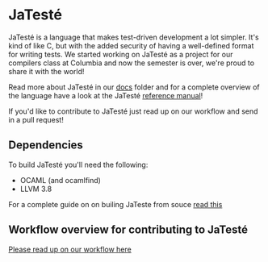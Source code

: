 # JaTesté 

JaTesté is a language that makes test-driven development a lot simpler. It's kind of like C, but with the added security of having a well-defined format for writing tests. We started working on JaTesté as a project for our compilers class at Columbia and now the semester is over, we're proud to share it with the world!

Read more about JaTesté in our [docs](/docs/) folder and for a complete overview of the language have a look at the JaTesté [reference manual](/reference_manual/reference_manual.pdf)!

If you'd like to contribute to JaTesté just read up on our workflow and send in a pull request!

Dependencies
------------
To build JaTesté you'll need the following:
- OCAML (and ocamlfind)
- LLVM 3.8

For a complete guide on on builing JaTeste from souce [read this](https://github.com/jaredweiss/JaTeste/wiki/Building-JaTeste-from-source)

Workflow overview for contributing to JaTesté
---------------------------------------------
[Please read up on our workflow here](https://github.com/jaredweiss/JaTeste/wiki/Beyond-basic-git)
